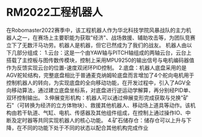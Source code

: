 # RM2022工程机器人
在Robomaster2022赛季中，该工程机器人作为华北科技学院风暴战队的主力机器人之一，在赛场上主要职能为获取"经济"、战场救援、辅助攻击等，为团队竞赛立下了无数汗马功劳。机器人是机器，但它已然成为了我们的战友。
机器人由以下几部分组成：
1.云台：这是一个由YAW轴与PITCH轴组成的两轴云台，云台上搭载了主控板与图传数传模块，控制上采用MPU9250的输出信号与电机编码器值作为反馈实现云台的位置-速度双闭环PID控制。
2.底盘：机器人底盘采用的是AGV舵轮结构，完整底盘相比于普通麦克纳姆轮底盘而言增加了4个舵向电机用于控制机器人的转向，为实现底盘的全向移动功能，在开发过程中，引入了AGV全向移动算法，通过建立底盘坐标系，对底盘进行逆运动学解算，再分别经PID单、双环控制输出。
3.伸展变形机构：机器人可以通过伸展变形完成获取与兑换"矿石"（可转换为经济的立方体物块）、救援其他机器人、移动场上道具等动作。该机构由若干轨道、气缸、电机、传感器及其他组件组成，在控制上通过操作IO、中断及定时器等共同实现机器人的核心功能。
4.矿石储存仓：储存仓可以上升与下降，在不同的功能下处于不同的状态以配合其他机构完成作业
